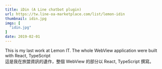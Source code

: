 ```yaml
---
title: iDin (A Line chatbot plugin)
url: https://tw.line-oa-marketplace.com/list/lemon-idin
thumbnail: idin.jpg
imgs: [
  "idin.jpg"
]
date: 2019-02-01
---
```

This is my last work at Lemon IT. The whole WebView application were built with React, TypeScript<br/>
這是我在旅盟資訊的遺作，整個 WebView 的部分以 React, TypeScript 撰寫。